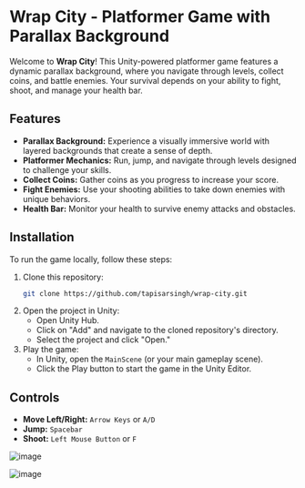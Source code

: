 # Wrap City - Platformer Game with Parallax Background

Welcome to **Wrap City**! This Unity-powered platformer game features a dynamic parallax background, where you navigate through levels, collect coins, and battle enemies. Your survival depends on your ability to fight, shoot, and manage your health bar.

## Features

- **Parallax Background:** Experience a visually immersive world with layered backgrounds that create a sense of depth.
- **Platformer Mechanics:** Run, jump, and navigate through levels designed to challenge your skills.
- **Collect Coins:** Gather coins as you progress to increase your score.
- **Fight Enemies:** Use your shooting abilities to take down enemies with unique behaviors.
- **Health Bar:** Monitor your health to survive enemy attacks and obstacles.

## Installation

To run the game locally, follow these steps:

1. Clone this repository:
    ```bash
    git clone https://github.com/tapisarsingh/wrap-city.git
    ```
2. Open the project in Unity:
    - Open Unity Hub.
    - Click on "Add" and navigate to the cloned repository's directory.
    - Select the project and click "Open."
3. Play the game:
    - In Unity, open the `MainScene` (or your main gameplay scene).
    - Click the Play button to start the game in the Unity Editor.

## Controls

- **Move Left/Right:** `Arrow Keys` or `A/D`
- **Jump:** `Spacebar`
- **Shoot:** `Left Mouse Button` or `F`

![image](https://github.com/user-attachments/assets/a2be500b-f34b-40a4-bb51-61b16ceffa1d)

![image](https://github.com/user-attachments/assets/a5052ff8-797e-4019-9f84-9c141d01b808)


